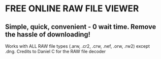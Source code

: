 # FREE ONLINE RAW FILE VIEWER 

## Simple, quick, convenient - 0 wait time. Remove the hassle of downloading!

Works with ALL RAW file types (.arw, .cr2, .crw, .nef, .orw, .rw2) except .dng. Credits to Daniel C for the RAW file decoder
